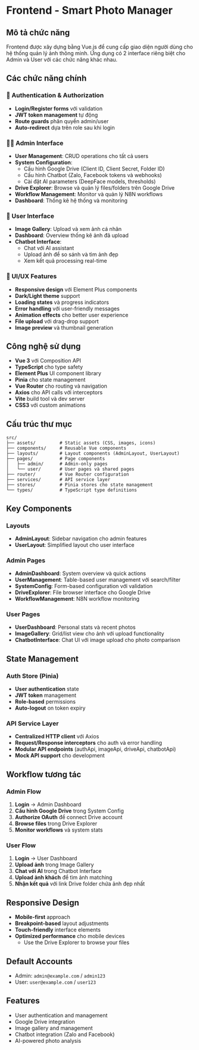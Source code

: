 # Frontend - Smart Photo Manager

## Mô tả chức năng

Frontend được xây dựng bằng Vue.js để cung cấp giao diện người dùng cho hệ thống quản lý ảnh thông minh. Ứng dụng có 2 interface riêng biệt cho Admin và User với các chức năng khác nhau.

## Các chức năng chính

### 🔐 Authentication & Authorization
- **Login/Register forms** với validation
- **JWT token management** tự động
- **Route guards** phân quyền admin/user
- **Auto-redirect** dựa trên role sau khi login

### 👨‍💼 Admin Interface
- **User Management**: CRUD operations cho tất cả users
- **System Configuration**: 
  - Cấu hình Google Drive (Client ID, Client Secret, Folder ID)
  - Cấu hình Chatbot (Zalo, Facebook tokens và webhooks)
  - Cài đặt AI parameters (DeepFace models, thresholds)
- **Drive Explorer**: Browse và quản lý files/folders trên Google Drive
- **Workflow Management**: Monitor và quản lý N8N workflows
- **Dashboard**: Thống kê hệ thống và monitoring

### 👤 User Interface  
- **Image Gallery**: Upload và xem ảnh cá nhân
- **Dashboard**: Overview thống kê ảnh đã upload
- **Chatbot Interface**: 
  - Chat với AI assistant
  - Upload ảnh để so sánh và tìm ảnh đẹp
  - Xem kết quả processing real-time

### 🎨 UI/UX Features
- **Responsive design** với Element Plus components
- **Dark/Light theme** support
- **Loading states** và progress indicators
- **Error handling** với user-friendly messages  
- **Animation effects** cho better user experience
- **File upload** với drag-drop support
- **Image preview** và thumbnail generation

## Công nghệ sử dụng

- **Vue 3** với Composition API
- **TypeScript** cho type safety
- **Element Plus** UI component library
- **Pinia** cho state management
- **Vue Router** cho routing và navigation
- **Axios** cho API calls với interceptors
- **Vite** build tool và dev server
- **CSS3** với custom animations

## Cấu trúc thư mục

```
src/
├── assets/         # Static assets (CSS, images, icons)
├── components/     # Reusable Vue components
├── layouts/        # Layout components (AdminLayout, UserLayout)
├── pages/          # Page components
│   ├── admin/      # Admin-only pages
│   └── user/       # User pages và shared pages
├── router/         # Vue Router configuration
├── services/       # API service layer
├── stores/         # Pinia stores cho state management
└── types/          # TypeScript type definitions
```

## Key Components

### Layouts
- **AdminLayout**: Sidebar navigation cho admin features
- **UserLayout**: Simplified layout cho user interface

### Admin Pages
- **AdminDashboard**: System overview và quick actions
- **UserManagement**: Table-based user management với search/filter
- **SystemConfig**: Form-based configuration với validation
- **DriveExplorer**: File browser interface cho Google Drive
- **WorkflowManagement**: N8N workflow monitoring

### User Pages  
- **UserDashboard**: Personal stats và recent photos
- **ImageGallery**: Grid/list view cho ảnh với upload functionality
- **ChatbotInterface**: Chat UI với image upload cho photo comparison

## State Management

### Auth Store (Pinia)
- **User authentication** state
- **JWT token** management
- **Role-based** permissions
- **Auto-logout** on token expiry

### API Service Layer
- **Centralized HTTP client** với Axios
- **Request/Response interceptors** cho auth và error handling
- **Modular API endpoints** (authApi, imageApi, driveApi, chatbotApi)
- **Mock API support** cho development

## Workflow tương tác

### Admin Flow
1. **Login** → Admin Dashboard
2. **Cấu hình Google Drive** trong System Config
3. **Authorize OAuth** để connect Drive account  
4. **Browse files** trong Drive Explorer
5. **Monitor workflows** và system stats

### User Flow
1. **Login** → User Dashboard
2. **Upload ảnh** trong Image Gallery
3. **Chat với AI** trong Chatbot Interface
4. **Upload ảnh khách** để tìm ảnh matching
5. **Nhận kết quả** với link Drive folder chứa ảnh đẹp nhất

## Responsive Design

- **Mobile-first** approach
- **Breakpoint-based** layout adjustments
- **Touch-friendly** interface elements
- **Optimized performance** cho mobile devices
   - Use the Drive Explorer to browse your files

## Default Accounts

- Admin: `admin@example.com` / `admin123`
- User: `user@example.com` / `user123`

## Features

- User authentication and management
- Google Drive integration
- Image gallery and management
- Chatbot integration (Zalo and Facebook)
- AI-powered photo analysis
